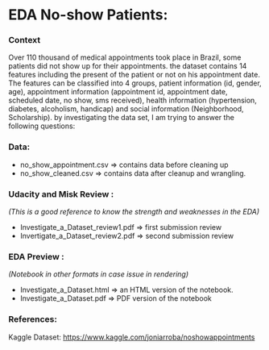 # EDA No-show Patients:

### Context
Over 110 thousand of medical appointments took place in Brazil, some patients did not show up for their appointments. the dataset contains 14 features including the present of the patient or not on his appointment date. The features can be classified into 4 groups, patient information (id, gender, age), appointment information (appointment id, appointment date, scheduled date, no show, sms received), health information (hypertension, diabetes, alcoholism, handicap) and social information (Neighborhood, Scholarship). by investigating the data set, I am trying to answer the following questions:

### Data:
* no_show_appointment.csv => contains data before cleaning up
* no_show_cleaned.csv => contains data after cleanup and wrangling.

### Udacity and Misk Review :
_(This is a good reference to know the strength and weaknesses in the EDA)_
* Investigate_a_Dataset_review1.pdf => first submission review
* Invertigate_a_Dataset_review2.pdf => second submission review 

### EDA Preview :
_(Notebook in other formats in case issue in rendering)_
* Investigate_a_Dataset.html => an HTML version of the notebook.
* Investigate_a_Dataset.pdf => PDF version of the notebook

### References:
Kaggle Dataset: https://www.kaggle.com/joniarroba/noshowappointments
